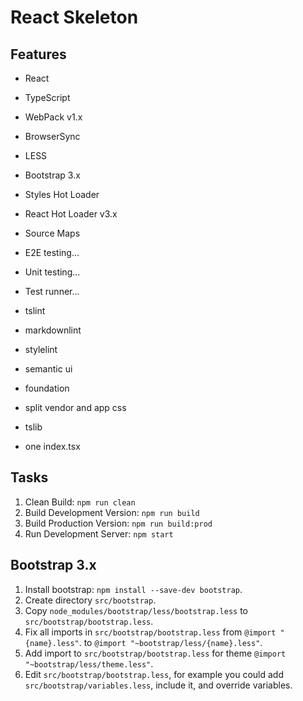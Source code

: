 # React Skeleton #

## Features ##

- React
- TypeScript
- WebPack v1.x
- BrowserSync
- LESS
- Bootstrap 3.x
- Styles Hot Loader
- React Hot Loader v3.x
- Source Maps
- E2E testing...
- Unit testing...
- Test runner...
- tslint
- markdownlint
- stylelint

- semantic ui
- foundation
- split vendor and app css
- tslib
- one index.tsx

## Tasks ##

1. Clean Build: `npm run clean`
2. Build Development Version: `npm run build`
3. Build Production Version: `npm run build:prod`
4. Run Development Server: `npm start`

## Bootstrap 3.x ##

1. Install bootstrap: `npm install --save-dev bootstrap`.
2. Create directory `src/bootstrap`.
3. Copy `node_modules/bootstrap/less/bootstrap.less` to `src/bootstrap/bootstrap.less`.
4. Fix all imports in `src/bootstrap/bootstrap.less` from `@import "{name}.less"`.
   to `@import "~bootstrap/less/{name}.less"`.
5. Add import to `src/bootstrap/bootstrap.less` for theme `@import "~bootstrap/less/theme.less"`.
6. Edit `src/bootstrap/bootstrap.less`, for example you could add `src/bootstrap/variables.less`,
   include it, and override variables.
